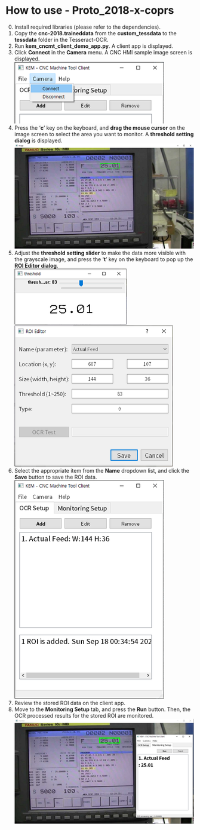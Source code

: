 # How to use - Proto_2018-x-coprs
0. Install required libraries (please refer to the dependencies).  
1. Copy the **cnc-2018.traineddata** from the **custom_tessdata** to the **tessdata** folder in the Tesseract-OCR.  
2. Run **kem_cncmt_client_demo_app.py**. A client app is displayed.  
3. Click **Connect** in the **Camera** menu. A CNC HMI sample image screen is displayed.  
![](proto_2018-x-corps/kem_cncmt_how_to_use-1.png)
4. Press the ‘**c**’ key on the keyboard, and **drag the mouse cursor** on the image screen to select the area you want to monitor. A **threshold setting dialog** is displayed.  
![](proto_2018-x-corps/kem_cncmt_how_to_use-2.png)
5. Adjust the **threshold setting slider** to make the data more visible with the grayscale image, and press the ‘**t**’ key on the keyboard to pop up the **ROI Editor dialog**.  
![](proto_2018-x-corps/kem_cncmt_how_to_use-3.png)
![](proto_2018-x-corps/kem_cncmt_how_to_use-4.png)
6. Select the appropriate item from the **Name** dropdown list, and click the **Save** button to save the ROI data.  
![](proto_2018-x-corps/kem_cncmt_how_to_use-5.png)
7. Review the stored ROI data on the client app.  
8. Move to the **Monitoring Setup** tab, and press the **Run** button. Then, the OCR processed results for the stored ROI are monitored.  
![](proto_2018-x-corps/kem_cncmt_how_to_use-6.png)
